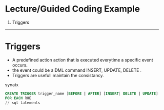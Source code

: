 # Lecture/Guided Coding Example

1. Triggers

---

# Triggers

- A predefined action action that is executed everytime a specific event occurs.
- the event could be a DML command INSERT, UPDATE, DELETE .
- Triggers are usefull maintain the consistancy.



synatx

```sql
CREATE TRIGGER trigger_name [BEFORE | AFTER] [INSERT| DELETE | UPDATE]
FOR EACH ROE
// sql tatements
```

